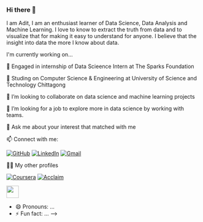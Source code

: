 ### Hi there 👋

I am Adit, I am an enthusiast learner of Data Science, Data Analysis and Machine Learning. I love to know to extract the truth from data and to visualize that for making it easy to understand for anyone. I believe that the insight into data the more I know about data. 


I'm currently working on...

🔭 Engaged in internship of Data Scieence Intern at The Sparks Foundation

🌱 Studing on Computer Science & Engineering at University of Science and Technology Chittagong

👯 I’m looking to collaborate on data science and machine learning projects

🤔 I’m looking for a job to explore more in data science by working with teams.

💬 Ask me about your interest that matched with me


📫 Connect with me:

[![GitHub](https://img.shields.io/badge/--github?label=Github&logo=GitHub&style=social)](https://github.com/saadbinmanjur) 
[![LinkedIn](https://img.shields.io/badge/--linkedin?label=LinkedIn&logo=LinkedIn&style=social)](https://www.linkedin.com/in/saad-bin-manjur-adit-5173b3100/)
[![Gmail](https://img.shields.io/badge/--linkedin?label=Gmail&logo=gmail&style=social)](mailto:work.saadbinmanjuradit@gmail.com)

👨‍💻 My other profiles

[![Coursera](https://img.shields.io/badge/--dev?label=Coursera&logo=coursera&style=social)](https://www.coursera.org/user/a47412f16586e575f7118bfaf364fe21)
[![Acclaim](https://user-images.githubusercontent.com/49765532/99178092-2490fc00-273a-11eb-850b-429fa735f573.png)](https://www.youracclaim.com/users/saadbinmanjuradit/badges)

<img height="32" width="32" src="https://cdn.jsdelivr.net/npm/simple-icons@v3/icons/youtube.svg" />

- 😄 Pronouns: ...
- ⚡ Fun fact: ...
-->

